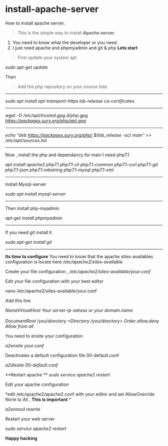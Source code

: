 # install-apache-server

How to install apache server.
> This is the simple way to install  **Apache server**.
1. You need to know what the developer or you need.
2. I just need apache and phpmyadmin and git & php
**Lets start**
> First update your system apt

*sudo apt-get update*

Then
> Add the php repository on your source liste
___

*sudo apt install apt-transport-https lsb-release ca-certificates*
___
*wget -O /etc/apt/trusted.gpg.d/php.gpg https://packages.sury.org/php/apt.gpg*
___
*echo "deb https://packages.sury.org/php/ $(lsb_release -sc) main" >> /etc/apt/sources.list*
___
Now , install the php and dependancy for main I need php7.1

*apt install apache2 php7.1 php7.1-cli php7.1-common php7.1-curl php7.1-gd php7.1-json php7.1-mbstring php7.1-mysql php7.1-xml*
___
Install Mysql-server

*sudo apt install mysql-server*
___
Then install php-myadmin

*apt-get install phpmyadmin*
___
If you need git install it

*sudo apt-get install git*
___
**Its time to configure**
You need to know that the apache sites-availables configuration is locate here */etc/apache2/sites-available*

Create your file configuration , */etc/apache2/sites-available/your.conf*

Edit your file configuration  with your best editor

nano /etc/apache2/sites-available/your.conf

*Add this line*

*NameVirtualHost Your server-ip-adress or your domain.name        
        <VirtualHost your ip adress:80>  
        DocumentRoot /you/directory
        <Directory /you/directory> 
                Order allow,deny     
                Allow from all     
        </Directory>
</VirtualHost>*

You need to ensite your configuration

*a2ensite your.conf*

Deactivates a default configuration file 00-default.conf

*a2dissite 00-default.conf*

**Restart apache **
*sudo service apache2 restart*

Edit your apache configuration

*edit /etc/apache2/apache2.conf with your editor and set AllowOverride None to All , **This is important** *

*a2enmod rewrite*

Restart your web server

*sudo service apache2 restart*

**Happy hacking**






